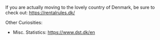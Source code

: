 If you are actually moving to the lovely country of Denmark, be sure to check out: 
https://rentalrules.dk/

Other Curiosities:
* Misc. Statistics: https://www.dst.dk/en